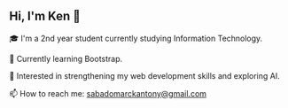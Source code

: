 ## Hi, I'm Ken 👋

🎓 I'm a 2nd year student currently studying Information Technology.

🔧 Currently learning Bootstrap.

📘 Interested in strengthening my web development skills and exploring AI.

📫 How to reach me: sabadomarckantony@gmail.com

<!--
**Anthony77-fool/Anthony77-fool** is a ✨ _special_ ✨ repository because its `README.md` (this file) appears on your GitHub profile.

Here are some ideas to get you started:

- 🔭 I’m currently working on ...
- 🌱 I’m currently learning ...
- 👯 I’m looking to collaborate on ...
- 🤔 I’m looking for help with ...
- 💬 Ask me about ...
- 📫 How to reach me: ...
- 😄 Pronouns: ...
- ⚡ Fun fact: ...
-->
